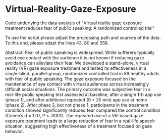 # Virtual-Reality-Gaze-Exposure
Code underlying the data analysis of "Virtual reality gaze exposure treatment reduces fear of public speaking: A randomized controlled trial"

To use the script please adjust the processing path and sources of the data. 
To this end, please adapt the lines 43, 80 and 358.

Abstract:
Fear of public speaking is widespread. While sufferers typically avoid eye contact with the audience it is not known if reducing gaze avoidance can alleviate their fear. 
We developed a stand-alone, virtual reality (VR) gaze exposure treatment and tested its effectiveness in a single-blind, parallel-group, 
randomized controlled trial in 89 healthy adults with fear of public speaking. The gaze exposure focused on the maintenance of eye contact 
with virtual audiences across increasingly difficult social situations. The primary outcome was subjective fear in a real-life public speaking 
test assessed at baseline, after a single 1-h app use (phase 1), and after additional repeated (9 × 20 min) app use at home (phase 2). 
After phase 2, but not phase 1, participants in the treatment condition showed significantly reduced fear compared the control 
condition (Cohen’s d = 1.07, P &lt; .0001). The repeated use of a VR-based gaze exposure treatment leads to a large reduction of fear 
in a real-life speech situation, suggesting high effectiveness of a treatment focused on gaze behavior.
